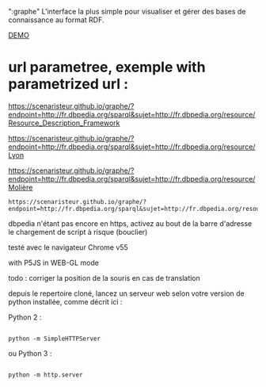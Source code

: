 ":graphe"
L'interface la plus simple pour visualiser et gérer des bases de connaissance au format RDF.



[DEMO](https://scenaristeur.github.io/graphe/)

 # url parametree, exemple with parametrized url :
 
 https://scenaristeur.github.io/graphe/?endpoint=http://fr.dbpedia.org/sparql&sujet=http://fr.dbpedia.org/resource/Resource_Description_Framework
 
 
  https://scenaristeur.github.io/graphe/?endpoint=http://fr.dbpedia.org/sparql&sujet=http://fr.dbpedia.org/resource/Lyon
  
  
   https://scenaristeur.github.io/graphe/?endpoint=http://fr.dbpedia.org/sparql&sujet=http://fr.dbpedia.org/resource/Molière
   
    https://scenaristeur.github.io/graphe/?endpoint=http://fr.dbpedia.org/sparql&sujet=http://fr.dbpedia.org/resource/Arduino
 
 
 dbpedia n'étant pas encore en https, activez au bout de la barre d'adresse le chargement de script à risque (bouclier)





testé avec le navigateur Chrome v55


with P5JS in WEB-GL mode

todo : corriger la position de la souris en cas de translation

depuis le repertoire cloné, lancez un serveur web  selon votre version de python installée, comme décrit ici :

Python 2 :

```

python -m SimpleHTTPServer

```

ou Python 3 :

```

python -m http.server

```

